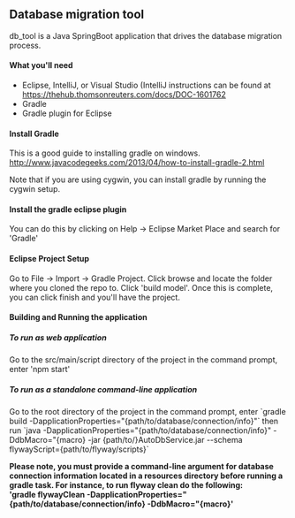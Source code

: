 <body style="padding-left: 15px;">
<h2>Database migration tool</h2>
<p>db_tool is a Java SpringBoot application that drives the database migration process.<br>

<h4>What you'll need</h4>
<ul>
  <li>Eclipse, IntelliJ, or Visual Studio (IntelliJ instructions can be found at <a href="https://thehub.thomsonreuters.com/docs/DOC-1601762">https://thehub.thomsonreuters.com/docs/DOC-1601762</a></li>
  <li>Gradle</li>
  <li>Gradle plugin for Eclipse</li>
</ul>

<h4>Install Gradle</h4>
<p>This is a good guide to installing gradle on windows. <a href="http://www.javacodegeeks.com/2013/04/how-to-install-gradle-2.html">http://www.javacodegeeks.com/2013/04/how-to-install-gradle-2.html</a>

Note that if you are using cygwin, you can install gradle by running the cygwin setup.</p>

<h4>Install the gradle eclipse plugin</h4>
<p> You can do this by clicking on Help -> Eclipse Market Place and search for 'Gradle'</p>

<h4>Eclipse Project Setup</h4>

<p>Go to File -> Import -> Gradle Project. Click browse and locate the folder where
you cloned the repo to. Click 'build model'. Once this is complete, you can click
finish and you'll have the project.</p>

<h4><span class="glyphicon glyphicon-play" aria-hidden="true"></span>Building and Running the application</h4>
<h5><b>To run as web application</b></h5>
<p>Go to the src/main/script directory of the project in the command prompt, enter 'npm start'</p>

<h5><b>To run as a standalone command-line application</b></h5>
<p>Go to the root directory of the project in the command prompt, enter `gradle build -DapplicationProperties="{path/to/database/connection/info}"` then run `java -DapplicationProperties="{path/to/database/connection/info}" -DdbMacro="{macro} -jar {path/to/}AutoDbService.jar --schema flywayScript={path/to/flyway/scripts}`</p>
<p><b>Please note, you must provide a command-line argument for database connection information located in a resources directory before running a gradle task. For instance, to run flyway clean do the following: <br>'gradle flywayClean -DapplicationProperties="{path/to/database/connection/info} -DdbMacro="{macro}'</b></p>
</body>